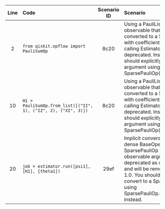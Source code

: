 | Line | Code | Scenario ID | Scenario | Artifact | Refactoring |
| :--: | :--- | :---------: | :------- | :------- | :---------- |
| 2 | `from qiskit.opflow import PauliSumOp` | 8c20 | Using a PauliList as an observable that is implicitly converted to a SparsePauliOp with coefficients 1 when calling Estimator.run() is deprecated. Instead you should explicitly convert the argument using SparsePauliOp(pauli_list) first. | `qiskit.opflow.PauliSumOp` | `from qiskit.quantum_info import SparsePauliOp` |
| 10 | `H1 = PauliSumOp.from_list([("II", 1), ("IZ", 2), ("XI", 3)])` | 8c20 | Using a PauliList as an observable that is implicitly converted to a SparsePauliOp with coefficients 1 when calling Estimator.run() is deprecated. Instead you should explicitly convert the argument using SparsePauliOp(pauli_list) first. | `PauliSumOp.from_list` | `H1 = SparsePauliOp.from_list([("II", 1), ("IZ", 2), ("XI", 3)])` |
| 20 | `job = estimator.run([psi1], [H1], [theta1])` | 29ef | Implicit conversion from a dense BaseOperator to a SparsePauliOp in Estimator observable arguments is deprecated as of Qiskit 0.46 and will be removed in Qiskit 1.0. You should explicitly convert to a SparsePauliOp using SparsePauliOp.from_operator() instead. | `Estimator.run()` observable arguments | `job = estimator.run([psi1], [SparsePauliOp.from_operator(H1)], [theta1])` |